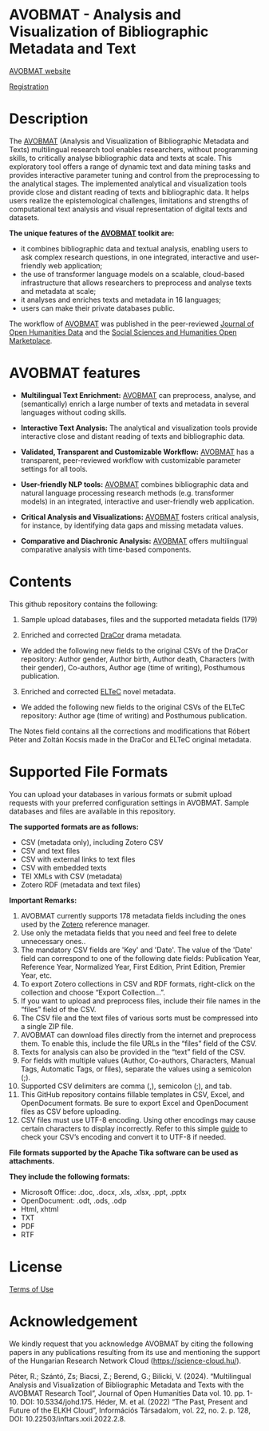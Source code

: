 # AVOBMAT - Analysis and Visualization of Bibliographic Metadata and Text 

[AVOBMAT website](https://avobmat.hu/)

[Registration](https://avobmat-gwdg.web.app/register)

# Description
The [AVOBMAT](https://avobmat.hu/) (Analysis and Visualization of Bibliographic Metadata and Texts) multilingual research tool enables researchers, without programming skills, to critically analyse bibliographic data and texts at scale. This exploratory tool offers a range of dynamic text and data mining tasks and provides interactive parameter tuning and control from the preprocessing to the analytical stages. The implemented analytical and visualization tools provide close and distant reading of texts and bibliographic data. It helps users realize the epistemological challenges, limitations and strengths of computational text analysis and visual representation of digital texts and datasets. 

**The unique features of the [AVOBMAT](https://avobmat.hu/) toolkit are:**
- it combines bibliographic data and textual analysis, enabling users to ask complex research questions, in one integrated, interactive and user-friendly web application; 
- the use of transformer language models on a scalable, cloud-based infrastructure that allows researchers to preprocess and analyse texts and metadata at scale; 
- it analyses and enriches texts and metadata in 16 languages; 
- users can make their private databases public. 

The workflow of [AVOBMAT](https://avobmat.hu/) was published in the peer-reviewed [Journal of Open Humanities Data](https://openhumanitiesdata.metajnl.com/articles/10.5334/johd.175) and the [Social Sciences and Humanities Open Marketplace](https://marketplace.sshopencloud.eu/workflow/RzvCOP).

# AVOBMAT features

- **Multilingual Text Enrichment:** [AVOBMAT](https://avobmat.hu/) can preprocess, analyse, and (semantically) enrich a large number of texts and metadata in several languages without coding skills.

- **Interactive Text Analysis:** The analytical and visualization tools provide interactive close and distant reading of texts and bibliographic data.

- **Validated, Transparent and Customizable Workflow:** [AVOBMAT](https://avobmat.hu/) has a transparent, peer-reviewed workflow with customizable parameter settings for all tools.

- **User-friendly NLP tools:** [AVOBMAT](https://avobmat.hu/) combines bibliographic data and natural language processing research methods (e.g. transformer models) in an integrated, interactive and user-friendly web application.

- **Critical Analysis and Visualizations:** [AVOBMAT](https://avobmat.hu/) fosters critical analysis, for instance, by identifying data gaps and missing metadata values.

- **Comparative and Diachronic Analysis:** [AVOBMAT](https://avobmat.hu/) offers multilingual comparative analysis with time-based components.

# Contents
This github repository contains the following:

1. Sample upload databases, files and the supported metadata fields (179)

2. Enriched and corrected [DraCor](https://dracor.org/) drama metadata. 
- We added the following new fields to the original CSVs of the DraCor repository: Author gender, Author birth, Author death, Characters (with their gender), Co-authors,			Author age (time of writing), Posthumous publication. 
		 
3. Enriched and corrected [ELTeC](https://github.com/COST-ELTeC) novel metadata.
- We added the following new fields to the original CSVs of the ELTeC repository: Author age (time of writing) and Posthumous publication.

The Notes field contains all the corrections and modifications that Róbert Péter and Zoltán Kocsis made in the DraCor and ELTeC original metadata.

# Supported File Formats

You can upload your databases in various formats or submit upload requests with your preferred configuration settings in AVOBMAT. Sample databases and files are available in this repository. 

**The supported formats are as follows:**

- CSV (metadata only), including Zotero CSV 
- CSV and text files
- CSV with external links to text files
- CSV with embedded texts
- TEI XMLs with CSV (metadata)
- Zotero RDF (metadata and text files)


**Important Remarks:**

1. AVOBMAT currently supports 178 metadata fields including the ones used by the [Zotero](https://www.zotero.org/) reference manager. 
2. Use only the metadata fields that you need and feel free to delete unnecessary ones..
3. The mandatory CSV fields are 'Key' and 'Date'. The value of the 'Date' field can correspond to one of the following date fields: Publication Year, Reference Year, Normalized Year, First Edition, Print Edition, Premier Year, etc.
4. To export Zotero collections in CSV and RDF formats, right-click on the collection and choose “Export Collection…”.
5. If you want to upload and preprocess files, include their file names in the “files” field of the CSV.
6. The CSV file and the text files of various sorts must be compressed into a single ZIP file.
7. AVOBMAT can download files directly from the internet and preprocess them. To enable this, include the file URLs in the “files” field of the CSV.
8. Texts for analysis can also be provided in the “text” field of the CSV.
9. For fields with multiple values (Author, Co-authors, Characters, Manual Tags, Automatic Tags, or files), separate the values using a semicolon (;).
10. Supported CSV delimiters are comma (,), semicolon (;), and tab.
11. This GitHub repository contains fillable templates in CSV, Excel, and OpenDocument formats. Be sure to export Excel and OpenDocument files as CSV before uploading.
12. CSV files must use UTF-8 encoding. Using other encodings may cause certain characters to display incorrectly. Refer to this simple [guide](https://drive.google.com/drive/folders/1SBmLK9Qur2xCvLeBfUTYMXU6NX9KoBsO) to check your CSV’s encoding and convert it to UTF-8 if needed.


**File formats supported by the Apache Tika software can be used as attachments.** 

**They include the following formats:**

- Microsoft Office: .doc, .docx, .xls, .xlsx, .ppt, .pptx
- OpenDocument: .odt, .ods, .odp
- Html, xhtml
- TXT
- PDF
- RTF


# License
[Terms of Use](https://docs.google.com/document/d/17XWovDNecfE-GNvso7LRIQ_UcDc5FxDW0-i5eBq7X7Q/edit?tab=t.0)

# Acknowledgement
We kindly request that you acknowledge AVOBMAT by citing the following papers in any publications resulting from its use and mentioning the support of the Hungarian Research Network Cloud (https://science-cloud.hu/).

Péter, R.; Szántó, Zs; Biacsi, Z.; Berend, G.; Bilicki, V. (2024). “Multilingual Analysis and Visualization of Bibliographic Metadata and Texts with the AVOBMAT Research Tool”, Journal of
Open Humanities Data vol. 10. pp. 1-10. DOI: 10.5334/johd.175.
Héder, M. et al. (2022) “The Past, Present and Future of the ELKH Cloud”, Információs Társadalom, vol. 22, no. 2. p. 128, DOI: 10.22503/inftars.xxii.2022.2.8.

